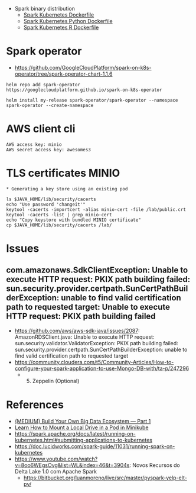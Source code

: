   * Spark binary distribution
      * [Spark Kubernetes Dockerfile](spark-3.1.2-bin-custom-spark/kubernetes/dockerfiles/spark/Dockerfile)
      * [Spark Kubernetes Python Dockerfile](spark-3.1.2-bin-custom-spark/kubernetes/dockerfiles/spark/bindings/python/Dockerfile)
      * [Spark Kubernetes R Dockerfile](spark-3.1.2-bin-custom-spark/kubernetes/dockerfiles/spark/bindings/R/Dockerfile)

# Spark operator
   * https://github.com/GoogleCloudPlatform/spark-on-k8s-operator/tree/spark-operator-chart-1.1.6

```commandline
helm repo add spark-operator https://googlecloudplatform.github.io/spark-on-k8s-operator
```

```commandline
helm install my-release spark-operator/spark-operator --namespace spark-operator --create-namespace
```

# AWS client cli
```text
AWS access key: minio
AWS secret access key: awesomes3
```

# TLS certificates MINIO
    * Generating a key store using an existing pod
```commandline
ls $JAVA_HOME/lib/security/cacerts
echo "Use password 'changeit'"
keytool -cacerts -importcert -alias minio-cert -file /lab/public.crt
keytool -cacerts -list | grep minio-cert
echo "Copy keystore with bundled MINIO certificate"
cp $JAVA_HOME/lib/security/cacerts /lab/
```

# Issues
## com.amazonaws.SdkClientException: Unable to execute HTTP request: PKIX path building failed: sun.security.provider.certpath.SunCertPathBuilderException: unable to find valid certification path to requested target: Unable to execute HTTP request: PKIX path building failed
   * https://github.com/aws/aws-sdk-java/issues/2087: AmazonRDSClient.java: Unable to execute HTTP request: sun.security.validator.ValidatorException: PKIX path building failed: sun.security.provider.certpath.SunCertPathBuilderException: unable to find valid certification path to requested target
   * https://community.cloudera.com/t5/Community-Articles/How-to-configure-your-spark-application-to-use-Mongo-DB-with/ta-p/247296
      * 5) Zeppelin (Optional)
# References
   * [(MEDIUM) Build Your Own Big Data Ecosystem — Part 1](https://medium.com/geekculture/build-your-own-big-data-ecosystem-part-1-a19e4c778632)
   * [Learn How to Mount a Local Drive in a Pod in Minikube ](https://dev.to/coherentlogic/learn-how-to-mount-a-local-drive-in-a-pod-in-minikube-2020-3j48)
   * https://spark.apache.org/docs/latest/running-on-kubernetes.html#submitting-applications-to-kubernetes
   * https://doc.lucidworks.com/spark-guide/11031/running-spark-on-kubernetes
   *  https://www.youtube.com/watch?v=8oo6WEgsOvg&list=WL&index=46&t=3904s: Novos Recursos do Delta Lake 1.0 com Apache Spark
      * https://bitbucket.org/luanmoreno/live/src/master/pyspark-yelp-elt-py/
